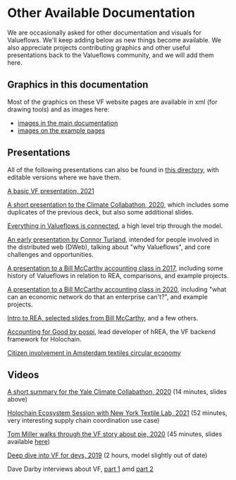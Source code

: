 # Other Available Documentation

We are occasionally asked for other documentation and visuals for Valueflows.  We'll keep adding below as new things become available.  We also appreciate projects contributing graphics and other useful presentations back to the Valueflows community, and we will add them here. 

## Graphics in this documentation

Most of the graphics on these VF website pages are available in xml (for drawing tools) and as images here:

* [images in the main documentation](https://lab.allmende.io/valueflows/valueflows/-/tree/master/mkdocs/docs/assets)
* [images on the example pages](https://lab.allmende.io/valueflows/valueflows/-/tree/master/mkdocs/docs/assets/examples)

## Presentations

All of the following presentations can also be found in [this directory](https://lab.allmende.io/valueflows/valueflows/-/tree/master/presentations), with editable versions where we have them.

[A basic VF presentation, 2021](http://mikorizal.org/VF-Basic-Presentation.pdf)

[A short presentation to the Climate Collabathon, 2020](http://mikorizal.org/VF-Collabathon.pdf), which includes some duplicates of the previous deck, but also some additional slides.

[Everything in Valueflows is connected](https://speakerdeck.com/mikorizal/everything-in-valueflows-is-connected), a high level trip through the model.

[An early presentation by Connor Turland](https://speakerdeck.com/mikorizal/co-creating-a-common-data-language-for-the-dweb), intended for people involved in the distributed web (DWeb), talking about "why Valueflows", and core challenges and opportunities.

[A presentation to a Bill McCarthy accounting class in 2017](https://speakerdeck.com/mikorizal/2017-04-26-mccarthy-class), including some history of Valueflows in relation to REA, comparisons, and example projects.

[A presentation to a Bill McCarthy accounting class in 2020](https://speakerdeck.com/mikorizal/mccarthy-class-april-22-20), including "what can an economic network do that an enterprise can't?", and example projects.

[Intro to REA, selected slides from Bill McCarthy](https://speakerdeck.com/mikorizal/rea-intro), and a few others.

[Accounting for Good by pospi](https://docs.google.com/presentation/d/1qpjqBv4dU4J7FxWTacFKfu-XqnsOx5GRYF58z9VKSMs/edit#slide=id.g4413bbb7b0_0_0), lead developer of hREA, the VF backend framework for Holochain.

[Citizen involvement in Amsterdam textiles circular economy](https://speakerdeck.com/mikorizal/amsterdam-textiles-citizen-donations)



## Videos

[A short summary for the Yale Climate Collabathon, 2020](https://www.youtube.com/watch?v=vymAHXGSM14) (14 minutes, slides above)

[Holochain Ecosystem Session with New York Textile Lab, 2021](https://www.youtube.com/watch?v=D7xDZaaQOpM) (52 minutes, very interesting supply chain coordination use case)

[Tom Miller walks through the VF story about pie, 2020](https://www.youtube.com/watch?v=SWvPM9Uza_w) (45 minutes, slides available [here](https://lab.allmende.io/valueflows/valueflows/-/blob/master/release-doc-in-process/ValueFlows-Story.pdf))

[Deep dive into VF for devs, 2019](https://www.youtube.com/watch?v=N4M0hmq3GEc) (2 hours, model slightly out of date)

Dave Darby interviews about VF, [part 1](https://www.lowimpact.org/value-flows-model-lynn-foster-mikorizal-part-1/) amd [part 2](https://www.lowimpact.org/value-flows-model-lynn-foster-mikorizal-part-2/)

